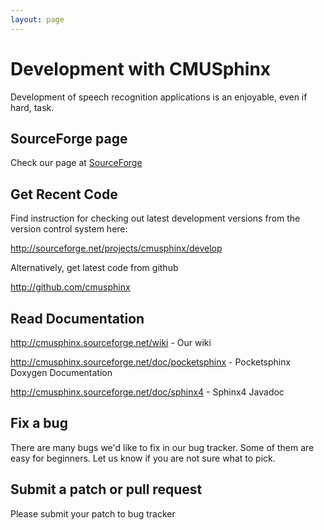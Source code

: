 ```yaml
---
layout: page 
---
```

#  Development with CMUSphinx 

Development of speech recognition applications is an enjoyable, even if hard, task.
## SourceForge page 

Check our page at [ SourceForge ]( http///sourceforge.net/projects/cmusphinx )

##  Get Recent Code

Find instruction for checking out latest development versions from the version control system here:

[ http://sourceforge.net/projects/cmusphinx/develop ]( http///sourceforge.net/projects/cmusphinx/develop )

Alternatively, get latest code from github

[ http://github.com/cmusphinx ]( http///github.com/cmusphinx )

## Read Documentation

http://cmusphinx.sourceforge.net/wiki - Our wiki

http://cmusphinx.sourceforge.net/doc/pocketsphinx - Pocketsphinx Doxygen Documentation

http://cmusphinx.sourceforge.net/doc/sphinx4 - Sphinx4 Javadoc

##  Fix a bug 

There are many bugs we'd like to fix in our bug tracker. Some of them are easy for beginners. Let us know if you are not sure what to pick.

## Submit a patch or pull request

Please submit your patch to bug tracker

